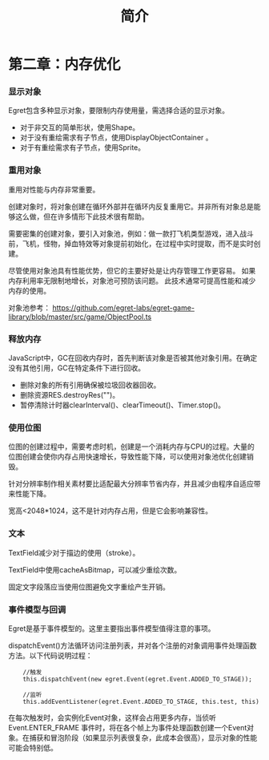 ﻿---
layout: post
title:  "简介" 
permalink:  post/manual/optimizing/performance2.html
type: manual
element: optimizing
version: Egret引擎 v1.6.1
---
 
# 第二章：内存优化

### 显示对象

Egret包含多种显示对象，要限制内存使用量，需选择合适的显示对象。

* 对于非交互的简单形状，使用Shape。
* 对于没有重绘需求有子节点，使用DisplayObjectContainer 。
* 对于有重绘需求有子节点，使用Sprite。

### 重用对象

重用对性能与内存非常重要。

创建对象时，将对象创建在循环外部并在循环内反复重用它。并非所有对象总是能够这么做，但在许多情形下此技术很有帮助。

需要密集的创建对象，要引入对象池，例如：做一款打飞机类型游戏，进入战斗前，飞机，怪物，掉血特效等对象提前初始化，在过程中实时提取，而不是实时创建。

尽管使用对象池具有性能优势，但它的主要好处是让内存管理工作更容易。 如果内存利用率无限制地增长，对象池可预防该问题。 此技术通常可提高性能和减少内存的使用。

对象池参考：
https://github.com/egret-labs/egret-game-library/blob/master/src/game/ObjectPool.ts

### 释放内存

JavaScript中，GC在回收内存时，首先判断该对象是否被其他对象引用。在确定没有其他引用，GC在特定条件下进行回收。

* 删除对象的所有引用确保被垃圾回收器回收。
* 删除资源RES.destroyRes("")。
* 暂停清除计时器clearInterval()、clearTimeout()、Timer.stop()。

### 使用位图

位图的创建过程中，需要考虑时机，创建是一个消耗内存与CPU的过程。大量的位图创建会使你内存占用快速增长，导致性能下降，可以使用对象池优化创建销毁。

针对分辨率制作相关素材要比适配最大分辨率节省内存，并且减少由程序自适应带来性能下降。

宽高<2048*1024，这不是针对内存占用，但是它会影响兼容性。

### 文本

TextField减少对于描边的使用（stroke）。

TextField中使用cacheAsBitmap，可以减少重绘次数。

固定文字段落应当使用位图避免文字重绘产生开销。

### 事件模型与回调

Egret是基于事件模型的。这里主要指出事件模型值得注意的事项。

dispatchEvent()方法循环访问注册列表，并对各个注册的对象调用事件处理函数方法。以下代码说明过程：

    	//触发
        this.dispatchEvent(new egret.Event(egret.Event.ADDED_TO_STAGE));

        //监听
        this.addEventListener(egret.Event.ADDED_TO_STAGE, this.test, this)

在每次触发时，会实例化Event对象，这样会占用更多内存，当侦听 Event.ENTER_FRAME 事件时，将在各个帧上为事件处理函数创建一个Event对象。在捕获和冒泡阶段（如果显示列表很复杂，此成本会很高），显示对象的性能可能会特别低。
